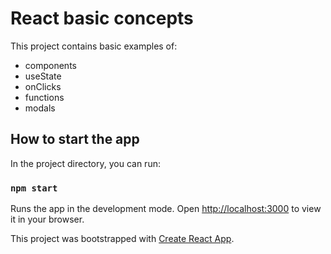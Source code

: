 # React basic concepts
This project contains basic examples of:
- components
- useState
- onClicks
- functions
- modals

## How to start the app

In the project directory, you can run:

### `npm start`

Runs the app in the development mode.
Open [http://localhost:3000](http://localhost:3000) to view it in your browser.

This project was bootstrapped with [Create React App](https://github.com/facebook/create-react-app).